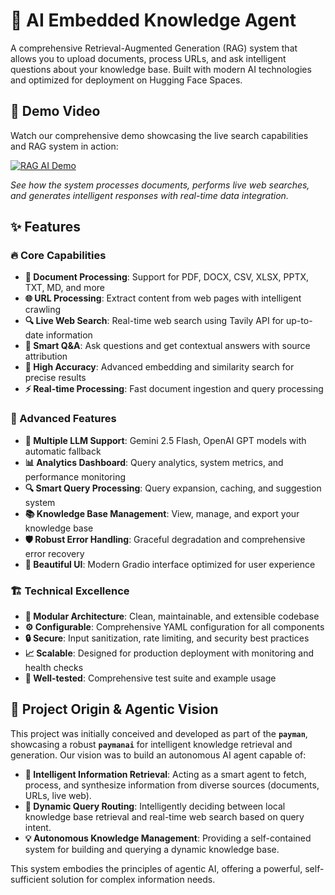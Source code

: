 # 🧠 AI Embedded Knowledge Agent

A comprehensive Retrieval-Augmented Generation (RAG) system that allows you to upload documents, process URLs, and ask intelligent questions about your knowledge base. Built with modern AI technologies and optimized for deployment on Hugging Face Spaces.

## 🎥 Demo Video

Watch our comprehensive demo showcasing the live search capabilities and RAG system in action:

[![RAG AI Demo](https://img.shields.io/badge/🎥_Watch_Demo-Loom-00D4AA?style=for-the-badge)](https://www.loom.com/share/f1a3c79b75ad4b65b528b2973612cdd9?sid=a0932972-2926-42ab-a031-3149e40b1b97)

_See how the system processes documents, performs live web searches, and generates intelligent responses with real-time data integration._

## ✨ Features

### 🔥 Core Capabilities

- **📄 Document Processing**: Support for PDF, DOCX, CSV, XLSX, PPTX, TXT, MD, and more
- **🌐 URL Processing**: Extract content from web pages with intelligent crawling
- **🔍 Live Web Search**: Real-time web search using Tavily API for up-to-date information
- **🧠 Smart Q&A**: Ask questions and get contextual answers with source attribution
- **🎯 High Accuracy**: Advanced embedding and similarity search for precise results
- **⚡ Real-time Processing**: Fast document ingestion and query processing

### 🚀 Advanced Features

- **🤖 Multiple LLM Support**: Gemini 2.5 Flash, OpenAI GPT models with automatic fallback
- **📊 Analytics Dashboard**: Query analytics, system metrics, and performance monitoring
- **🔍 Smart Query Processing**: Query expansion, caching, and suggestion system
- **📚 Knowledge Base Management**: View, manage, and export your knowledge base
- **🛡️ Robust Error Handling**: Graceful degradation and comprehensive error recovery
- **🎨 Beautiful UI**: Modern Gradio interface optimized for user experience

### 🏗️ Technical Excellence

- **🔧 Modular Architecture**: Clean, maintainable, and extensible codebase
- **⚙️ Configurable**: Comprehensive YAML configuration for all components
- **🔒 Secure**: Input sanitization, rate limiting, and security best practices
- **📈 Scalable**: Designed for production deployment with monitoring and health checks
- **🧪 Well-tested**: Comprehensive test suite and example usage

## 🎯 Project Origin & Agentic Vision

This project was initially conceived and developed as part of the **`payman`**, showcasing a robust **`paymanai`** for intelligent knowledge retrieval and generation. Our vision was to build an autonomous AI agent capable of:

- **🧠 Intelligent Information Retrieval**: Acting as a smart agent to fetch, process, and synthesize information from diverse sources (documents, URLs, live web).
- **🚀 Dynamic Query Routing**: Intelligently deciding between local knowledge base retrieval and real-time web search based on query intent.
- **💡 Autonomous Knowledge Management**: Providing a self-contained system for building and querying a dynamic knowledge base.

This system embodies the principles of agentic AI, offering a powerful, self-sufficient solution for complex information needs.

